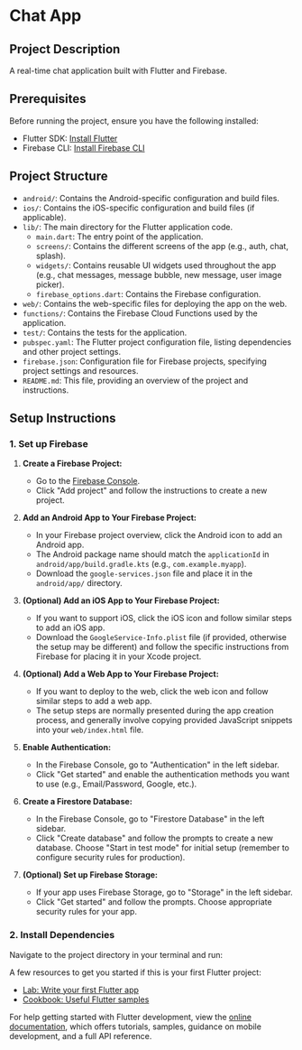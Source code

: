 
# Chat App

## Project Description

A real-time chat application built with Flutter and Firebase.

## Prerequisites

Before running the project, ensure you have the following installed:

- Flutter SDK: [Install Flutter](https://docs.flutter.dev/get-started/install)
- Firebase CLI: [Install Firebase CLI](https://firebase.google.com/docs/cli)

## Project Structure

- `android/`: Contains the Android-specific configuration and build files.
- `ios/`: Contains the iOS-specific configuration and build files (if applicable).
- `lib/`: The main directory for the Flutter application code.
  - `main.dart`: The entry point of the application.
  - `screens/`: Contains the different screens of the app (e.g., auth, chat, splash).
  - `widgets/`: Contains reusable UI widgets used throughout the app (e.g., chat messages, message bubble, new message, user image picker).
  - `firebase_options.dart`: Contains the Firebase configuration.
- `web/`: Contains the web-specific files for deploying the app on the web.
- `functions/`: Contains the Firebase Cloud Functions used by the application.
- `test/`: Contains the tests for the application.
- `pubspec.yaml`: The Flutter project configuration file, listing dependencies and other project settings.
- `firebase.json`: Configuration file for Firebase projects, specifying project settings and resources.
- `README.md`: This file, providing an overview of the project and instructions.

## Setup Instructions

### 1. Set up Firebase

1.  **Create a Firebase Project:**
    - Go to the [Firebase Console](https://console.firebase.google.com/).
    - Click "Add project" and follow the instructions to create a new project.

2.  **Add an Android App to Your Firebase Project:**
    - In your Firebase project overview, click the Android icon to add an Android app.
    - The Android package name should match the `applicationId` in `android/app/build.gradle.kts` (e.g., `com.example.myapp`).
    - Download the `google-services.json` file and place it in the `android/app/` directory.

3.  **(Optional) Add an iOS App to Your Firebase Project:**
    - If you want to support iOS, click the iOS icon and follow similar steps to add an iOS app.
    - Download the `GoogleService-Info.plist` file (if provided, otherwise the setup may be different) and follow the specific instructions from Firebase for placing it in your Xcode project.

4.  **(Optional) Add a Web App to Your Firebase Project:**
    - If you want to deploy to the web, click the web icon and follow similar steps to add a web app.
    - The setup steps are normally presented during the app creation process, and generally involve copying provided JavaScript snippets into your `web/index.html` file.

5.  **Enable Authentication:**
    - In the Firebase Console, go to "Authentication" in the left sidebar.
    - Click "Get started" and enable the authentication methods you want to use (e.g., Email/Password, Google, etc.).

6.  **Create a Firestore Database:**
    - In the Firebase Console, go to "Firestore Database" in the left sidebar.
    - Click "Create database" and follow the prompts to create a new database. Choose "Start in test mode" for initial setup (remember to configure security rules for production).

7. **(Optional) Set up Firebase Storage:**
    - If your app uses Firebase Storage, go to "Storage" in the left sidebar.
    - Click "Get started" and follow the prompts. Choose appropriate security rules for your app.

### 2. Install Dependencies

Navigate to the project directory in your terminal and run:



A few resources to get you started if this is your first Flutter project:

- [Lab: Write your first Flutter app](https://docs.flutter.dev/get-started/codelab)
- [Cookbook: Useful Flutter samples](https://docs.flutter.dev/cookbook)

For help getting started with Flutter development, view the
[online documentation](https://docs.flutter.dev/), which offers tutorials,
samples, guidance on mobile development, and a full API reference.
